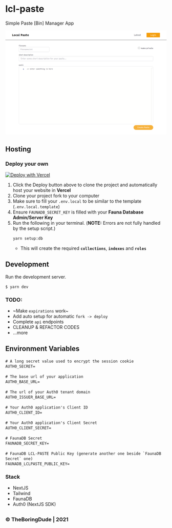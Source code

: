 # lcl-paste

Simple Paste [Bin] Manager App

![App Screenshot](./screenshot.png)

## Hosting

### Deploy your own

[![Deploy with Vercel](https://vercel.com/button)](https://vercel.com/new/git/external?repository-url=https%3A%2F%2Fgithub.com%2FTheBoringDude%2Flcl-paste.git&env=AUTH0_SECRET,AUTH0_BASE_URL,AUTH0_ISSUER_BASE_URL,AUTH0_CLIENT_ID,AUTH0_CLIENT_SECRET,FAUNADB_SECRET_KEY,FAUNADB_LCLPASTE_PUBLIC_KEY&envDescription=Keys%20needed%20by%20the%20application.)

1. Click the Deploy button above to clone the project and automatically host your website in **Vercel**
2. Clone your project fork to your computer
3. Make sure to fill your `.env.local` to be similar to the template (`.env.local.template`)
4. Ensure `FAUNADB_SECRET_KEY` is filled with your **Fauna Database Admin/Server Key**
5. Run the following in your terminal. (**NOTE:** Errors are not fully handled by the setup script.)
   ```bash
   yarn setup:db
   ```
   - This will create the required **`collections`**, **`indexes`** and **`roles`**

## Development

Run the development server.

    $ yarn dev

### TODO:

- ~Make `expirations` work~
- Add auto setup for automatic `fork -> deploy`
- Complete `api` endpoints
- CLEANUP & REFACTOR CODES
- ...more

## Environment Variables

```
# A long secret value used to encrypt the session cookie
AUTH0_SECRET=

# The base url of your application
AUTH0_BASE_URL=

# The url of your Auth0 tenant domain
AUTH0_ISSUER_BASE_URL=

# Your Auth0 application's Client ID
AUTH0_CLIENT_ID=

# Your Auth0 application's Client Secret
AUTH0_CLIENT_SECRET=

# FaunaDB Secret
FAUNADB_SECRET_KEY=

# FaunaDB LCL-PASTE Public Key (generate another one beside `FaunaDB Secret` one)
FAUNADB_LCLPASTE_PUBLIC_KEY=
```

### Stack

- NextJS
- Tailwind
- FaunaDB
- Auth0 (NextJS SDK)

##

### &copy; TheBoringDude | 2021
